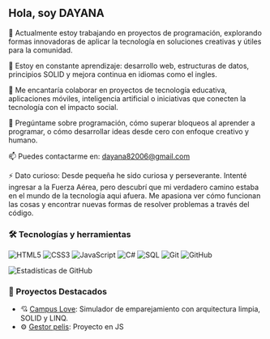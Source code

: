 ## Hola, soy DAYANA


🔭 Actualmente estoy trabajando en proyectos de programación, explorando formas innovadoras de aplicar la tecnología en soluciones creativas y útiles para la comunidad.

🌱 Estoy en constante aprendizaje: desarrollo web, estructuras de datos, principios SOLID y mejora continua en idiomas como el ingles.

👯 Me encantaría colaborar en proyectos de tecnología educativa, aplicaciones móviles, inteligencia artificial o iniciativas que conecten la tecnología con el impacto social.

💬 Pregúntame sobre programación, cómo superar bloqueos al aprender a programar, o cómo desarrollar ideas desde cero con enfoque creativo y humano.

📫 Puedes contactarme en: dayana82006@gmail.com

⚡ Dato curioso: Desde pequeña he sido curiosa y perseverante. Intenté ingresar a la Fuerza Aérea, pero descubrí que mi verdadero camino estaba en el mundo de la tecnología aqui afuera. Me apasiona ver cómo funcionan las cosas y encontrar nuevas formas de resolver problemas a través del código.
### 🛠️ Tecnologías y herramientas

![HTML5](https://img.shields.io/badge/HTML5-E34F26?style=for-the-badge&logo=html5&logoColor=white)
![CSS3](https://img.shields.io/badge/CSS3-1572B6?style=for-the-badge&logo=css3&logoColor=white)
![JavaScript](https://img.shields.io/badge/JavaScript-F7DF1E?style=for-the-badge&logo=javascript&logoColor=black)
![C#](https://img.shields.io/badge/C%23-239120?style=for-the-badge&logo=c-sharp&logoColor=white)
![SQL](https://img.shields.io/badge/SQL-003B57?style=for-the-badge&logo=postgresql&logoColor=white)
![Git](https://img.shields.io/badge/Git-F05032?style=for-the-badge&logo=git&logoColor=white)
![GitHub](https://img.shields.io/badge/GitHub-181717?style=for-the-badge&logo=github&logoColor=white)

![Estadísticas de GitHub](https://github-readme-stats.vercel.app/api?username=dayana82006&show_icons=true&theme=radical)

### 🌟 Proyectos Destacados

- 💘 [Campus Love](https://github.com/dayana82006/CampusLove): Simulador de emparejamiento con arquitectura limpia, SOLID y LINQ.
- ⚙️ [Gestor pelis](https://github.com/dayana82006/PelisJs): Proyecto en JS
